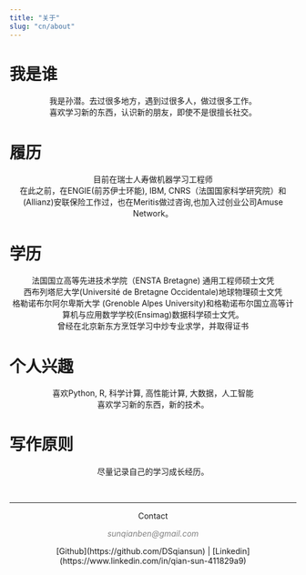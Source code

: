 ```yaml
---
title: "关于"
slug: "cn/about"
---
```



# 我是谁
<center>我是孙潜。去过很多地方，遇到过很多人，做过很多工作。</center>
<center>喜欢学习新的东西，认识新的朋友，即使不是很擅长社交。</center>

# 履历

<center>目前在瑞士人寿做机器学习工程师</center>

<center>在此之前，在ENGIE(前苏伊士环能), IBM, CNRS（法国国家科学研究院）和 (Allianz)安联保险工作过，也在Meritis做过咨询,也加入过创业公司Amuse Network。</center>

# 学历
<center>法国国立高等先进技术学院（ENSTA Bretagne) 通用工程师硕士文凭 </center>  
<center>西布列塔尼大学(Université de Bretagne Occidentale)地球物理硕士文凭  </center>
<center>格勒诺布尔阿尔卑斯大学 (Grenoble Alpes University)和格勒诺布尔国立高等计算机与应用数学学校(Ensimag)数据科学硕士文凭。 </center>

<center>曾经在北京新东方烹饪学习中炒专业求学，并取得证书 </center>

# 个人兴趣

<center>喜欢Python, R, 科学计算, 高性能计算, 大数据，人工智能   </center>
<center>喜欢学习新的东西，新的技术。 </center>

# 写作原则

<center>尽量记录自己的学习成长经历。 </center>



&nbsp;
&nbsp;
&nbsp;
&nbsp;
&nbsp;
&nbsp;
&nbsp;
&nbsp;
<hr />
<p style="text-align: center;">Contact</a></p>
<p style="text-align: center;"><span style="color: #808080;"><em>sunqianben@gmail.com</em></span></p>

<p style="text-align: center;">[Github](https://github.com/DSqiansun) | [Linkedin](https://www.linkedin.com/in/qian-sun-411829a9)</a></p>

&nbsp;


